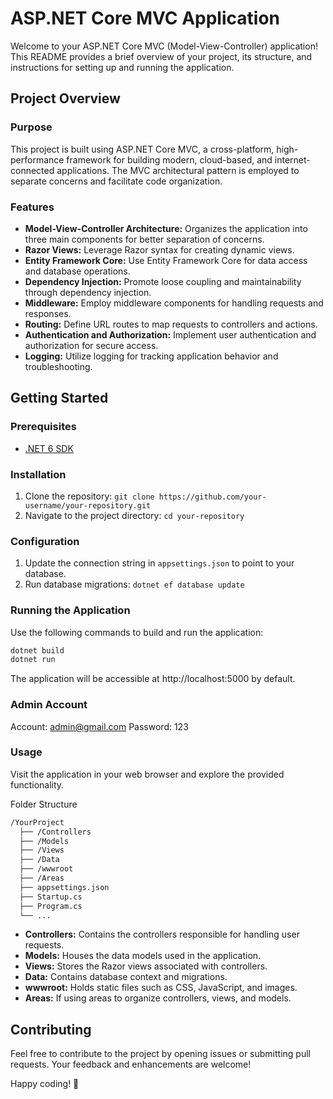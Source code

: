 # ASP.NET Core MVC Application

Welcome to your ASP.NET Core MVC (Model-View-Controller) application! This README provides a brief overview of your project, its structure, and instructions for setting up and running the application.

## Project Overview

### Purpose
This project is built using ASP.NET Core MVC, a cross-platform, high-performance framework for building modern, cloud-based, and internet-connected applications. The MVC architectural pattern is employed to separate concerns and facilitate code organization.

### Features
- **Model-View-Controller Architecture:** Organizes the application into three main components for better separation of concerns.
- **Razor Views:** Leverage Razor syntax for creating dynamic views.
- **Entity Framework Core:** Use Entity Framework Core for data access and database operations.
- **Dependency Injection:** Promote loose coupling and maintainability through dependency injection.
- **Middleware:** Employ middleware components for handling requests and responses.
- **Routing:** Define URL routes to map requests to controllers and actions.
- **Authentication and Authorization:** Implement user authentication and authorization for secure access.
- **Logging:** Utilize logging for tracking application behavior and troubleshooting.

## Getting Started

### Prerequisites
- [.NET 6 SDK](https://dotnet.microsoft.com/download/dotnet/6.0)

### Installation
1. Clone the repository: `git clone https://github.com/your-username/your-repository.git`
2. Navigate to the project directory: `cd your-repository`

### Configuration
1. Update the connection string in `appsettings.json` to point to your database.
2. Run database migrations: `dotnet ef database update`

### Running the Application
Use the following commands to build and run the application:

  ```bash
  dotnet build
  dotnet run
  ```
The application will be accessible at http://localhost:5000 by default.
### Admin Account
Account: admin@gmail.com
Password: 123
### Usage
Visit the application in your web browser and explore the provided functionality.

Folder Structure
```bash
/YourProject
  ├── /Controllers
  ├── /Models
  ├── /Views
  ├── /Data
  ├── /wwwroot
  ├── /Areas
  ├── appsettings.json
  ├── Startup.cs
  ├── Program.cs
  └── ...
```
- **Controllers:** Contains the controllers responsible for handling user requests.
- **Models:** Houses the data models used in the application.
- **Views:** Stores the Razor views associated with controllers.
- **Data:** Contains database context and migrations.
- **wwwroot:** Holds static files such as CSS, JavaScript, and images.
- **Areas:** If using areas to organize controllers, views, and models.

## Contributing
Feel free to contribute to the project by opening issues or submitting pull requests. Your feedback and enhancements are welcome!

Happy coding! 🚀
